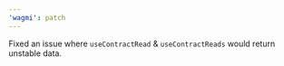 ```yaml
---
'wagmi': patch
---
```


Fixed an issue where `useContractRead` & `useContractReads` would return unstable data.